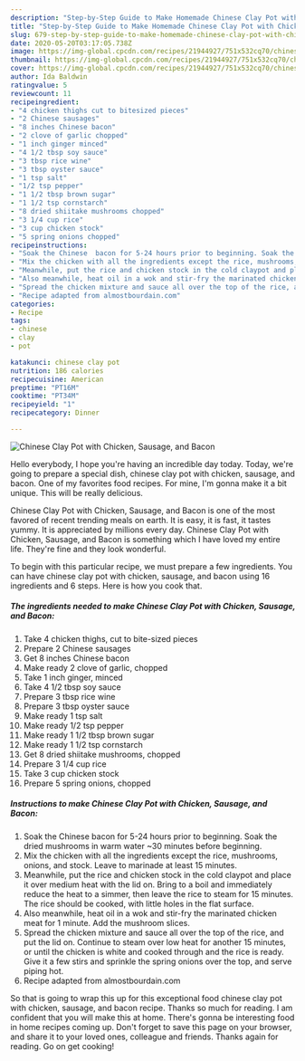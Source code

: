```yaml
---
description: "Step-by-Step Guide to Make Homemade Chinese Clay Pot with Chicken, Sausage, and Bacon"
title: "Step-by-Step Guide to Make Homemade Chinese Clay Pot with Chicken, Sausage, and Bacon"
slug: 679-step-by-step-guide-to-make-homemade-chinese-clay-pot-with-chicken-sausage-and-bacon
date: 2020-05-20T03:17:05.738Z
image: https://img-global.cpcdn.com/recipes/21944927/751x532cq70/chinese-clay-pot-with-chicken-sausage-and-bacon-recipe-main-photo.jpg
thumbnail: https://img-global.cpcdn.com/recipes/21944927/751x532cq70/chinese-clay-pot-with-chicken-sausage-and-bacon-recipe-main-photo.jpg
cover: https://img-global.cpcdn.com/recipes/21944927/751x532cq70/chinese-clay-pot-with-chicken-sausage-and-bacon-recipe-main-photo.jpg
author: Ida Baldwin
ratingvalue: 5
reviewcount: 11
recipeingredient:
- "4 chicken thighs cut to bitesized pieces"
- "2 Chinese sausages"
- "8 inches Chinese bacon"
- "2 clove of garlic chopped"
- "1 inch ginger minced"
- "4 1/2 tbsp soy sauce"
- "3 tbsp rice wine"
- "3 tbsp oyster sauce"
- "1 tsp salt"
- "1/2 tsp pepper"
- "1 1/2 tbsp brown sugar"
- "1 1/2 tsp cornstarch"
- "8 dried shiitake mushrooms chopped"
- "3 1/4 cup rice"
- "3 cup chicken stock"
- "5 spring onions chopped"
recipeinstructions:
- "Soak the Chinese  bacon for 5-24 hours prior to beginning. Soak the dried mushrooms in warm water ~30 minutes before beginning."
- "Mix the chicken with all the ingredients except the rice, mushrooms, onions, and stock. Leave to marinade at least 15 minutes."
- "Meanwhile, put the rice and chicken stock in the cold claypot and place it over medium heat with the lid on. Bring to a boil and immediately reduce the heat to a simmer, then leave the rice to steam for 15 minutes. The rice should be cooked, with little holes in the flat surface."
- "Also meanwhile, heat oil in a wok and stir-fry the marinated chicken meat for 1 minute. Add the mushroom slices."
- "Spread the chicken mixture and sauce all over the top of the rice, and put the lid on. Continue to steam over low heat for another 15 minutes, or until the chicken is white and cooked through and the rice is ready. Give it a few stirs and sprinkle the spring onions over the top, and serve piping hot."
- "Recipe adapted from almostbourdain.com"
categories:
- Recipe
tags:
- chinese
- clay
- pot

katakunci: chinese clay pot 
nutrition: 186 calories
recipecuisine: American
preptime: "PT16M"
cooktime: "PT34M"
recipeyield: "1"
recipecategory: Dinner

---
```



![Chinese Clay Pot with Chicken, Sausage, and Bacon](https://img-global.cpcdn.com/recipes/21944927/751x532cq70/chinese-clay-pot-with-chicken-sausage-and-bacon-recipe-main-photo.jpg)

Hello everybody, I hope you're having an incredible day today. Today, we're going to prepare a special dish, chinese clay pot with chicken, sausage, and bacon. One of my favorites food recipes. For mine, I'm gonna make it a bit unique. This will be really delicious.



Chinese Clay Pot with Chicken, Sausage, and Bacon is one of the most favored of recent trending meals on earth. It is easy, it is fast, it tastes yummy. It is appreciated by millions every day. Chinese Clay Pot with Chicken, Sausage, and Bacon is something which I have loved my entire life. They're fine and they look wonderful.


To begin with this particular recipe, we must prepare a few ingredients. You can have chinese clay pot with chicken, sausage, and bacon using 16 ingredients and 6 steps. Here is how you cook that.

<!--inarticleads1-->

##### The ingredients needed to make Chinese Clay Pot with Chicken, Sausage, and Bacon:

1. Take 4 chicken thighs, cut to bite-sized pieces
1. Prepare 2 Chinese sausages
1. Get 8 inches Chinese bacon
1. Make ready 2 clove of garlic, chopped
1. Take 1 inch ginger, minced
1. Take 4 1/2 tbsp soy sauce
1. Prepare 3 tbsp rice wine
1. Prepare 3 tbsp oyster sauce
1. Make ready 1 tsp salt
1. Make ready 1/2 tsp pepper
1. Make ready 1 1/2 tbsp brown sugar
1. Make ready 1 1/2 tsp cornstarch
1. Get 8 dried shiitake mushrooms, chopped
1. Prepare 3 1/4 cup rice
1. Take 3 cup chicken stock
1. Prepare 5 spring onions, chopped




<!--inarticleads2-->

##### Instructions to make Chinese Clay Pot with Chicken, Sausage, and Bacon:

1. Soak the Chinese  bacon for 5-24 hours prior to beginning. Soak the dried mushrooms in warm water ~30 minutes before beginning.
1. Mix the chicken with all the ingredients except the rice, mushrooms, onions, and stock. Leave to marinade at least 15 minutes.
1. Meanwhile, put the rice and chicken stock in the cold claypot and place it over medium heat with the lid on. Bring to a boil and immediately reduce the heat to a simmer, then leave the rice to steam for 15 minutes. The rice should be cooked, with little holes in the flat surface.
1. Also meanwhile, heat oil in a wok and stir-fry the marinated chicken meat for 1 minute. Add the mushroom slices.
1. Spread the chicken mixture and sauce all over the top of the rice, and put the lid on. Continue to steam over low heat for another 15 minutes, or until the chicken is white and cooked through and the rice is ready. Give it a few stirs and sprinkle the spring onions over the top, and serve piping hot.
1. Recipe adapted from almostbourdain.com




So that is going to wrap this up for this exceptional food chinese clay pot with chicken, sausage, and bacon recipe. Thanks so much for reading. I am confident that you will make this at home. There's gonna be interesting food in home recipes coming up. Don't forget to save this page on your browser, and share it to your loved ones, colleague and friends. Thanks again for reading. Go on get cooking!
